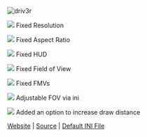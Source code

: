 ![driv3r](http://thirteenag.github.io/screens/driv3r/main2.jpg)

![](https://habrastorage.org/webt/ow/yy/mg/owyymgpibfqzfbwyf_iqoiqrede.png) Fixed Resolution

![](https://habrastorage.org/webt/ow/yy/mg/owyymgpibfqzfbwyf_iqoiqrede.png) Fixed Aspect Ratio

![](https://habrastorage.org/webt/ow/yy/mg/owyymgpibfqzfbwyf_iqoiqrede.png) Fixed HUD

![](https://habrastorage.org/webt/ow/yy/mg/owyymgpibfqzfbwyf_iqoiqrede.png) Fixed Field of View

![](https://habrastorage.org/webt/ow/yy/mg/owyymgpibfqzfbwyf_iqoiqrede.png) Fixed FMVs

![](https://habrastorage.org/webt/d_/eg/ym/d_egymd6w_tem2erocab-e9ikna.png) Adjustable FOV via ini

![](https://habrastorage.org/webt/d_/eg/ym/d_egymd6w_tem2erocab-e9ikna.png) Added an option to increase draw distance

[Website](http://thirteenag.github.io/wfp#driv3r) | [Source](https://github.com/ThirteenAG/WidescreenFixesPack/blob/master/source/Driv3r.WidescreenFix/dllmain.cpp) | [Default INI File](https://github.com/ThirteenAG/WidescreenFixesPack/blob/master/data/Driv3r.WidescreenFix/scripts/Driv3r.WidescreenFix.ini)
